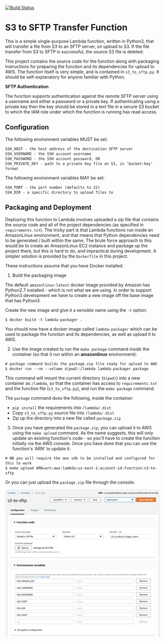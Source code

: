 [![Build Status](https://travis-ci.org/yunojuno/lambda-s3-sftp.svg?branch=master)](https://travis-ci.org/yunojuno/lambda-s3-sftp)

S3 to SFTP Transfer Function
============================

This is a simple single-purpose Lambda function, written in Python3, that will transfer a file from S3 to an SFTP server, on upload to S3. If the file transfer from S3 to SFTP is successful, the source S3 file is deleted.

This project contains the source code for the function along with packaging instructions for preparing the function and its dependencies for upload to AWS. The function itself is very simple, and is contained in `s3_to_sftp.py`. It should be self-explanatory for anyone familiar with Python.

**SFTP Authentication**

The function supports authentication against the remote SFTP server using a username and either a password or a private key. If authenticating using a private key then the key should be stored in a text file in a secure S3 bucket to which the IAM role under which the function is running has read access.

Configuration
-------------

The following environment variables MUST be set:

    SSH_HOST - the host address of the destination SFTP server
    SSH_USERNAME - the SSH account username
    SSH_PASSWORD - the SSH account password, OR
    SSH_PRIVATE_KEY - path to a private key file on S3, in 'bucket:key' format

The following environment variables MAY be set:

    SSH_PORT - the port number (defaults to 22)
    SSH_DIR - a specific directory to upload files to

Packaging and Deployment
------------------------

Deploying this function to Lambda involves uploaded a zip file that contains the source code and all of the project dependencies (as specified in `requirements.txt`). The tricky part is that Lambda functions run inside an AmazonLinux environment, and that means that Python dependencies need to be generated / built within the same. The brute force approach to this would be to create an AmazonLinux EC2 instance and package up the project there, but this is hard to do, and impractical during development. A simpler solution is provided by the `Dockerfile` in this project.

These instructions assume that you have Docker installed.

1. Build the packaging image

The default `amazonlinux:latest` docker image provided by Amazon has Python2.7 installed - which is not what we are using. In order to support Python3 development we have to create a new image off the base image that has Python3.

Create the new image and give it a sensible name using the `-t` option:

```shell
$ docker build -t lambda-packager .
```

You should now have a docker image called `lambda-packager` which can be used to package the function and its dependencies, as well as upload it to AWS.

2. Use the image created to run the `make package` command _inside_ the container (so that it run within an **amazonlinux** environment):

```shell
# package command builds the package.zip file ready for upload to AWS
$ docker run --rm --volume $(pwd):/lambda lambda-packager package
```

This command will mount the current directory (`$(pwd)`) into a new container as `/lambda`, so that the container has access to `requirements.txt` and the function file (`s3_to_sftp.py`), and run the `make package` command.

The `package` command does the following, inside the container:

* `pip install` the requirements into `/lambda/.dist`
* Copy `s3_to_sftp.py` source file into `/lambda/.dist`
* Zip up the directory into a new file called `package.zip`

3. Once you have generated the `package.zip`, you can upload it to AWS using the `make upload` command. As the name suggests, this will only update an existing function's code - so you'll have to create the function initially via the AWS console. Once you have done that you can use the function's 'ARN' to update it:

```shell
# NB you will require the aws sdk to be installed and configured for this to work
$ make upload ARN=arn:aws:lambda:us-east-1:account-id:function:s3-to-sftp
```

Or you can just upload the `package.zip` file through the console:

<img src="screenshots/lambda-configuration.png" />
